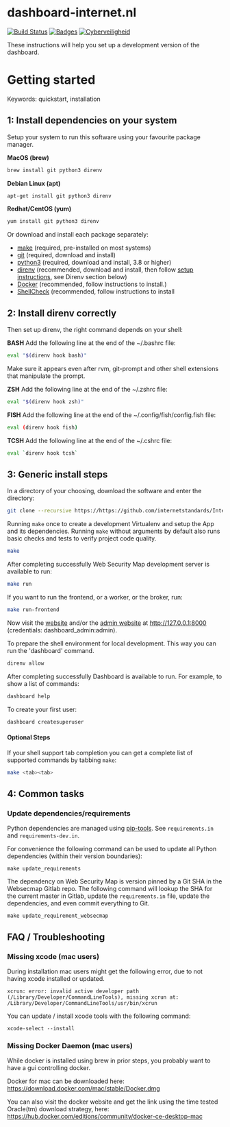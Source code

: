 # dashboard-internet.nl

[![Build Status](https://travis-ci.com/internetstandards/Internet.nl-dashboard.svg?branch=master)](https://travis-ci.com/internetstandards/Internet.nl-dashboard)
[![Badges](https://img.shields.io/badge/badges-3-yellowgreen.svg)](https://shields.io)
[![Cyberveiligheid](https://img.shields.io/badge/Cyberveiligheid-97%25-yellow.svg)](https://eurocyber.nl)

These instructions will help you set up a development version of the dashboard.

Getting started
===============
Keywords: quickstart, installation

## 1: Install dependencies on your system
Setup your system to run this software using your favourite package manager.

**MacOS (brew)**
```bash
brew install git python3 direnv
```

**Debian Linux (apt)**
```bash
apt-get install git python3 direnv
```

**Redhat/CentOS (yum)**
```bash
yum install git python3 direnv
```

Or download and install each package separately:

- [make](https://www.gnu.org/software/make/) (required, pre-installed on most systems)
- [git](https://git-scm.com/downloads) (required, download and install)
- [python3](https://www.python.org/downloads/) (required, download and install, 3.8 or higher)
- [direnv](https://direnv.net/) (recommended, download and install, then follow [setup instructions](https://direnv.net/), see Direnv section below)
- [Docker](https://docs.docker.com/engine/installation/) (recommended, follow instructions to install.)
- [ShellCheck](https://github.com/koalaman/shellcheck#installing) (recommended, follow instructions to install

## 2: Install direnv correctly
Then set up direnv, the right command depends on your shell:

**BASH**
Add the following line at the end of the ~/.bashrc file:
```bash
eval "$(direnv hook bash)"
```

Make sure it appears even after rvm, git-prompt and other shell extensions that manipulate the prompt.

**ZSH**
Add the following line at the end of the ~/.zshrc file:
```bash
eval "$(direnv hook zsh)"
```

**FISH**
Add the following line at the end of the ~/.config/fish/config.fish file:

```bash
eval (direnv hook fish)
```

**TCSH**
Add the following line at the end of the ~/.cshrc file:

```bash
eval `direnv hook tcsh`
```


## 3: Generic install steps

In a directory of your choosing, download the software and enter the directory:

```bash
git clone --recursive https://https://github.com/internetstandards/Internet.nl-dashboard && cd Internet.nl-dashboard/
```

Running `make` once to create a development Virtualenv and setup the App and its dependencies. Running `make` without arguments by default also runs basic checks and tests to verify project code quality.

```bash
make
```

After completing successfully Web Security Map development server is available to run:

```bash
make run
```

If you want to run the frontend, or a worker, or the broker, run:

```bash
make run-frontend
```

Now visit the [website](http://127.0.0.1:8000/) and/or the
[admin website](http://127.0.0.1:8000/admin/) at http://127.0.0.1:8000 (credentials: dashboard_admin:admin).


To prepare the shell environment for local development. This way you can run the 'dashboard' command.

```bash
direnv allow
```

After completing successfully Dashboard is available to run. For example, to show a list of commands:

```bash
dashboard help
```

To create your first user:

```bash
dashboard createsuperuser
```


#### Optional Steps

If your shell support tab completion you can get a complete list of supported commands by tabbing `make`:

```bash
make <tab><tab>
```

## 4: Common tasks

### Update dependencies/requirements

Python dependencies are managed using [pip-tools](https://github.com/jazzband/pip-tools). See `requirements.in` and `requirements-dev.in`.

For convenience the following command can be used to update all Python dependencies (within their version boundaries):

    make update_requirements

The dependency on Web Security Map is version pinned by a Git SHA in the Websecmap Gitlab repo. The following command will lookup the SHA for the current master in Gitlab, update the `requirements.in` file, update the dependencies, and even commit everything to Git.

    make update_requirement_websecmap

## FAQ / Troubleshooting

### Missing xcode (mac users)
During installation mac users might get the following error, due to not having xcode installed or updated.

```
xcrun: error: invalid active developer path (/Library/Developer/CommandLineTools), missing xcrun at: /Library/Developer/CommandLineTools/usr/bin/xcrun
```

You can update / install xcode tools with the following command:

```
xcode-select --install
```

### Missing Docker Daemon (mac users)
While docker is installed using brew in prior steps, you probably want to have
a gui controlling docker.

Docker for mac can be downloaded here:
https://download.docker.com/mac/stable/Docker.dmg

You can also visit the docker website and get the link using the time tested Oracle(tm) download strategy, here:
https://hub.docker.com/editions/community/docker-ce-desktop-mac
